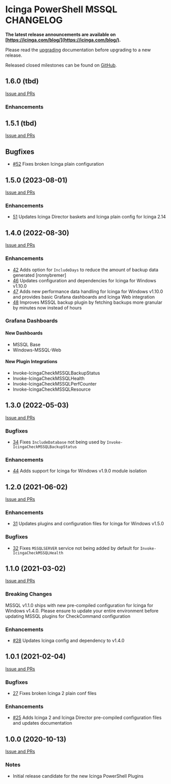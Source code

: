 # Icinga PowerShell MSSQL CHANGELOG

**The latest release announcements are available on [https://icinga.com/blog/](https://icinga.com/blog/).**

Please read the [upgrading](https://icinga.com/docs/windows/latest/mssql/doc/30-Upgrading-Plugins)
documentation before upgrading to a new release.

Released closed milestones can be found on [GitHub](https://github.com/Icinga/icinga-powershell-mssql/milestones?state=closed).

## 1.6.0 (tbd)

[Issue and PRs](https://github.com/Icinga/icinga-powershell-mssql/milestone/8?closed=1)

### Enhancements

## 1.5.1 (tbd)

[Issue and PRs](https://github.com/Icinga/icinga-powershell-mssql/milestone/9?closed=1)

## Bugfixes

* [#52](https://github.com/Icinga/icinga-powershell-mssql/pull/52) Fixes broken Icinga plain configuration

## 1.5.0 (2023-08-01)

[Issue and PRs](https://github.com/Icinga/icinga-powershell-mssql/milestone/7?closed=1)

### Enhancements

* [51](https://github.com/Icinga/icinga-powershell-mssql/pull/51) Updates Icinga Director baskets and Icinga plain config for Icinga 2.14

## 1.4.0 (2022-08-30)

[Issue and PRs](https://github.com/Icinga/icinga-powershell-mssql/milestone/6?closed=1)

### Enhancements

* [42](https://github.com/Icinga/icinga-powershell-mssql/pull/42) Adds option for `IncludeDays` to reduce the amount of backup data generated [ronnybremer]
* [46](https://github.com/Icinga/icinga-powershell-mssql/pull/46) Updates configuration and dependencies for Icinga for Windows v1.10.0
* [47](https://github.com/Icinga/icinga-powershell-mssql/pull/47) Adds new performance data handling for Icinga for Windows v1.10.0 and provides basic Grafana dashboards and Icinga Web integration
* [48](https://github.com/Icinga/icinga-powershell-mssql/pull/48) Improves MSSQL backup plugin by fetching backups more granular by minutes now instead of hours

### Grafana Dashboards

#### New Dashboards

* MSSQL Base
* Windows-MSSQL-Web

#### New Plugin Integrations

* Invoke-IcingaCheckMSSQLBackupStatus
* Invoke-IcingaCheckMSSQLHealth
* Invoke-IcingaCheckMSSQLPerfCounter
* Invoke-IcingaCheckMSSQLResource

## 1.3.0 (2022-05-03)

[Issue and PRs](https://github.com/Icinga/icinga-powershell-mssql/milestone/5?closed=1)

### Bugfixes

* [34](https://github.com/Icinga/icinga-powershell-mssql/issues/34) Fixes `IncludeDatabase` not being used by `Invoke-IcingaCheckMSSQLBackupStatus`

### Enhancements

* [44](https://github.com/Icinga/icinga-powershell-mssql/pull/44) Adds support for Icinga for Windows v1.9.0 module isolation

## 1.2.0 (2021-06-02)

[Issue and PRs](https://github.com/Icinga/icinga-powershell-mssql/milestone/4?closed=1)

### Enhancements

* [31](https://github.com/Icinga/icinga-powershell-mssql/pull/31) Updates plugins and configuration files for Icinga for Windows v1.5.0

### Bugfixes

* [32](https://github.com/Icinga/icinga-powershell-mssql/issues/32) Fixes `MSSQLSERVER` service not being added by default for `Invoke-IcingaCheckMSSQLHealth`

## 1.1.0 (2021-03-02)

[Issue and PRs](https://github.com/Icinga/icinga-powershell-mssql/milestone/2?closed=1)

### Breaking Changes

MSSQL v1.1.0 ships with new pre-compiled configuration for Icinga for Windows v1.4.0. Please ensure to update your entire environment before updating MSSQL plugins for CheckCommand configuration

### Enhancements

* [#28](https://github.com/Icinga/icinga-powershell-mssql/pull/28) Updates Icinga config and dependency to v1.4.0

## 1.0.1 (2021-02-04)

[Issue and PRs](https://github.com/Icinga/icinga-powershell-mssql/milestone/3?closed=1)

### Bugfixes

* [27](https://github.com/Icinga/icinga-powershell-mssql/pull/27) Fixes broken Icinga 2 plain conf files

### Enhancements

* [#25](https://github.com/Icinga/icinga-powershell-mssql/pull/25) Adds Icinga 2 and Icinga Director pre-compiled configuration files and updates documentation

## 1.0.0 (2020-10-13)

[Issue and PRs](https://github.com/Icinga/icinga-powershell-mssql/milestone/1?closed=1)

### Notes

* Initial release candidate for the new Icinga PowerShell Plugins
